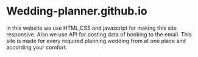 # Wedding-planner.github.io

in this website we use HTML,CSS and javascript for making this site responsive.
Also we use API for posting data of booking to the email.
This site is made for every required planning wedding from at one place and according your comfort.
